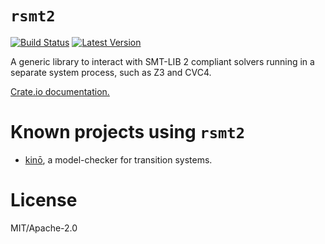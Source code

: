 # `rsmt2`

[![Build Status](https://travis-ci.org/kino-mc/rsmt2.svg?branch=master)](https://travis-ci.org/kino-mc/rsmt2) [![Latest Version](https://img.shields.io/crates/v/rsmt2.svg)](https://crates.io/crates/rsmt2)

A generic library to interact with SMT-LIB 2 compliant solvers running in a separate system process, such as Z3 and CVC4.

[Crate.io documentation.][doc]



# Known projects using `rsmt2`

- [kinō][kino], a model-checker for transition systems.

# License

MIT/Apache-2.0

[doc]: https://docs.rs/rsmt2 (Documentation)
[kino]: https://github.com/kino-mc/kino (kino)